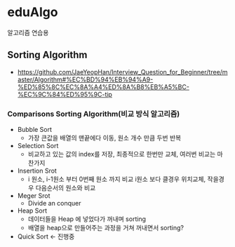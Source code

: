 # eduAlgo
알고리즘 연습용

## Sorting Algorithm
- https://github.com/JaeYeopHan/Interview_Question_for_Beginner/tree/master/Algorithm#%EC%BD%94%EB%94%A9-%ED%85%8C%EC%8A%A4%ED%8A%B8%EB%A5%BC-%EC%9C%84%ED%95%9C-tip

### Comparisons Sorting Algorithm(비교 방식 알고리즘)
- Bubble Sort
  - 가장 큰값을 배열의 맨끝에다 이동, 원소 개수 만큼 두번 반복
- Selection Sort
  - 비교하고 있는 값의 index를 저장, 최종적으로 한번만 교체, 여러번 비교는 마찬가지
- Insertion Srot
  - i 원소, i-1원소 부터 0번째 원소 까지 비교 i원소 보다 클경우 위치교체, 작을경우 다음순서의 원소와 비교
- Meger Srot
  - Divide an conquer
- Heap Sort
  - 데이터들을 Heap 에 넣었다가 꺼내며 sorting
  - 배열을 heap으로 만들어주는 과정을 거쳐 꺼내면서 sorting?
- Quick Sort <- 진행중